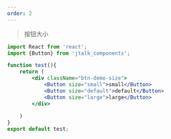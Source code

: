 ```yaml
---
order: 2
---
```


> 按钮大小

``` jsx 
import React from 'react';
import {Button} from 'jtalk_components';

function test(){
    return (
        <div className="btn-demo-size">
            <Button size="small">small</Button>
            <Button size="default">default</Button>
            <Button size="large">large</Button>
        </div>
        
    )
}
export default test;

```

<style>
.btn-demo-size  .jtalk-btn{
    margin-right: 10px;
}

</style>